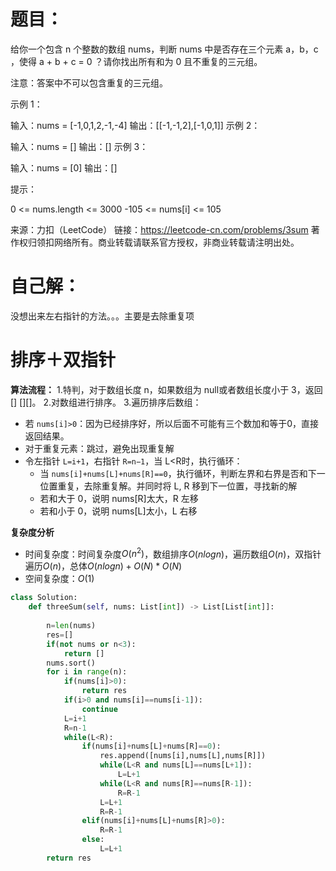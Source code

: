 # 题目：

给你一个包含 n 个整数的数组 nums，判断 nums 中是否存在三个元素 a，b，c ，使得 a + b + c = 0 ？请你找出所有和为 0 且不重复的三元组。

注意：答案中不可以包含重复的三元组。

 

示例 1：

输入：nums = [-1,0,1,2,-1,-4]
输出：[[-1,-1,2],[-1,0,1]]
示例 2：

输入：nums = []
输出：[]
示例 3：

输入：nums = [0]
输出：[]


提示：

0 <= nums.length <= 3000
-105 <= nums[i] <= 105

来源：力扣（LeetCode）
链接：https://leetcode-cn.com/problems/3sum
著作权归领扣网络所有。商业转载请联系官方授权，非商业转载请注明出处。



# 自己解：

没想出来左右指针的方法。。。主要是去除重复项



# 排序＋双指针

**算法流程：**
1.特判，对于数组长度 n，如果数组为 null或者数组长度小于 3，返回[] [][]。
2.对数组进行排序。
3.遍历排序后数组：

- 若 `nums[i]>0`：因为已经排序好，所以后面不可能有三个数加和等于0，直接返回结果。
- 对于重复元素：跳过，避免出现重复解
- 令左指针 `L=i+1`，右指针 `R=n−1`，当 L<R时，执行循环：
  - 当 `nums[i]+nums[L]+nums[R]==0`，执行循环，判断左界和右界是否和下一位置重复，去除重复解。并同时将 L, R 移到下一位置，寻找新的解
  - 若和大于 0，说明 nums[R]太大，R 左移
  - 若和小于 0，说明 nums[L]太小，L 右移

**复杂度分析**

- 时间复杂度：时间复杂度$O(n^2)$，数组排序$O(nlogn)$，遍历数组$O(n)$，双指针遍历$O(n)$，总体$O(nlogn)+O(N)*O(N)$
- 空间复杂度：$O(1)$

```python
class Solution:
    def threeSum(self, nums: List[int]) -> List[List[int]]:
        
        n=len(nums)
        res=[]
        if(not nums or n<3):
            return []
        nums.sort()
        for i in range(n):
            if(nums[i]>0):
                return res
            if(i>0 and nums[i]==nums[i-1]):
                continue
            L=i+1
            R=n-1
            while(L<R):
                if(nums[i]+nums[L]+nums[R]==0):
                    res.append([nums[i],nums[L],nums[R]])
                    while(L<R and nums[L]==nums[L+1]):
                        L=L+1
                    while(L<R and nums[R]==nums[R-1]):
                        R=R-1
                    L=L+1
                    R=R-1
                elif(nums[i]+nums[L]+nums[R]>0):
                    R=R-1
                else:
                    L=L+1
        return res
```

